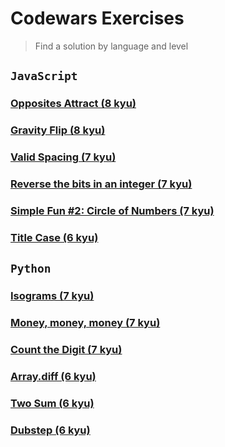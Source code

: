 # Codewars Exercises

> Find a solution by language and level

## `JavaScript`

### [Opposites Attract (8 kyu)](https://github.com/heraldofortuna/codewars-exercises/blob/main/JavaScript/opposites-attract.js)

### [Gravity Flip (8 kyu)](https://github.com/heraldofortuna/codewars-exercises/blob/main/JavaScript/gravity-flip.js)

### [Valid Spacing (7 kyu)](https://github.com/heraldofortuna/codewars-exercises/blob/main/JavaScript/valid-spacing.js)

### [Reverse the bits in an integer (7 kyu)](https://github.com/heraldofortuna/codewars-exercises/blob/main/JavaScript/reverse-bits-integer.js)

### [Simple Fun #2: Circle of Numbers (7 kyu)](https://github.com/heraldofortuna/codewars-exercises/blob/main/JavaScript/circle-of-numbers.js)

### [Title Case (6 kyu)](https://github.com/heraldofortuna/codewars-exercises/blob/main/JavaScript/title-case.js)

## `Python`

### [Isograms (7 kyu)](https://github.com/heraldofortuna/codewars-exercises/blob/main/Python/isograms.py)

### [Money, money, money (7 kyu)](https://github.com/heraldofortuna/codewars-exercises/blob/main/Python/money-money-money.py)

### [Count the Digit (7 kyu)](https://github.com/heraldofortuna/codewars-exercises/blob/main/Python/count-the-digit.py)

### [Array.diff (6 kyu)](https://github.com/heraldofortuna/codewars-exercises/blob/main/Python/array-diff.py)

### [Two Sum (6 kyu)](https://github.com/heraldofortuna/codewars-exercises/blob/main/Python/two-sum.py)

### [Dubstep (6 kyu)](https://github.com/heraldofortuna/codewars-exercises/blob/main/Python/dubstep.py)
